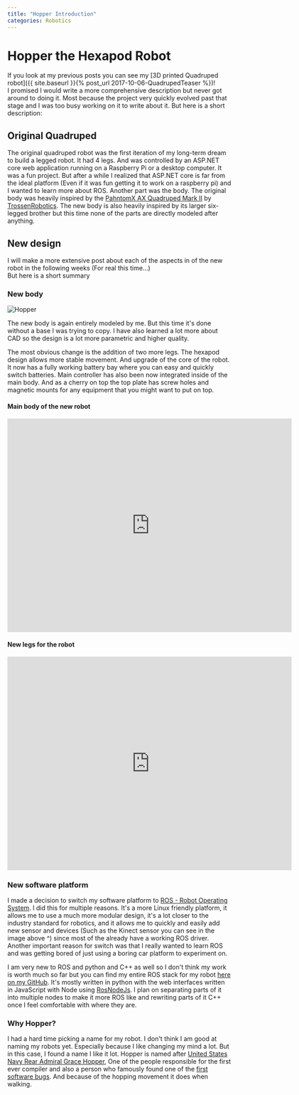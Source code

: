 ```yaml
---
title: "Hopper Introduction"
categories: Robotics
---
```


# Hopper the Hexapod Robot

If you look at my previous posts you can see my [3D printed Quadruped robot]({{ site.baseurl }}{% post_url 2017-10-06-QuadrupedTeaser %})!  
I promised I would write a more comprehensive description but never got around to doing it. Most because the project very quickly evolved past that stage and I was too busy working on it to write about it. But here is a short description:

## Original Quadruped

The original quadruped robot was the first iteration of my long-term dream to build a legged robot. It had 4 legs. And was controlled by an ASP.NET core web application running on a Raspberry Pi or a desktop computer. It was a fun project. But after a while I realized that ASP.NET core is far from the ideal platform (Even if it was fun getting it to work on a raspberry pi) and I wanted to learn more about ROS. Another part was the body. The original body was heavily inspired by the [PahntomX AX Quadruped Mark II](http://www.trossenrobotics.com/p/PhantomX-AX-12-Quadruped.aspx) by [TrossenRobotics](http://www.trossenrobotics.com/). The new body is also heavily inspired by its larger six-legged brother but this time none of the parts are directly modeled after anything.

## New design

I will make a more extensive post about each of the aspects in of the new robot in the following weeks (For real this time...)  
But here is a short summary

### New body

![Hopper]({{site.url}}/images/Robotics/HopperIntro/Hopper_hexapod_kinect.jpg)

The new body is again entirely modeled by me. But this time it's done without a base I was trying to copy. I have also learned a lot more about CAD so the design is a lot more parametric and higher quality.

The most obvious change is the addition of two more legs. The hexapod design allows more stable movement. And upgrade of the core of the robot. It now has a fully working battery bay where you can easy and quickly switch batteries. Main controller has also been now integrated inside of the main body. And as a cherry on top the top plate has screw holes and magnetic mounts for any equipment that you might want to put on top.

#### Main body of the new robot

<iframe src="https://myhub.autodesk360.com/ue280e3f5/shares/public/SHabee1QT1a327cf2b7a5264dd8a20f0d670?mode=embed" width="640" height="480" allowfullscreen="true" webkitallowfullscreen="true" mozallowfullscreen="true"  frameborder="0"></iframe><br>

#### New legs for the robot

<iframe src="https://myhub.autodesk360.com/ue280e3f5/shares/public/SHabee1QT1a327cf2b7a7cf9b78f9a8736f1?mode=embed" width="640" height="480" allowfullscreen="true" webkitallowfullscreen="true" mozallowfullscreen="true"  frameborder="0"></iframe><br>

### New software platform

I made a decision to switch my software platform to [ROS - Robot Operating System](http://www.ros.org/). I did this for multiple reasons. It's a more Linux friendly platform, it allows me to use a much more modular design, it's a lot closer to the industry standard for robotics, and it allows me to quickly and easily add new sensor and devices (Such as the Kinect sensor you can see in the image above ^) since most of the already have a working ROS driver. Another important reason for switch was that I really wanted to learn ROS and was getting bored of just using a boring car platform to experiment on.

I am very new to ROS and python and C++ as well so I don't think my work is worth much so far but you can find my entire ROS stack for my robot [here on my GitHub](https://github.com/dmweis/Hopper_ROS). It's mostly written in python with the web interfaces written in JavaScript with Node using [RosNodeJs](http://wiki.ros.org/rosnodejs). I plan on separating parts of it into multiple nodes to make it more ROS like and rewriting parts of it C++ once I feel comfortable with where they are.

### Why Hopper?

I had a hard time picking a name for my robot. I don't think I am good at naming my robots yet. Especially because I like changing my mind a lot. But in this case, I found a name I like it lot. Hopper is named after [United States Navy Rear Admiral Grace Hopper](https://en.wikipedia.org/wiki/Grace_Hopper), One of the people responsible for the first ever compiler and also a person who famously found one of the [first software bugs](https://thenextweb.com/shareables/2013/09/18/the-very-first-computer-bug/). And because of the hopping movement it does when walking.
